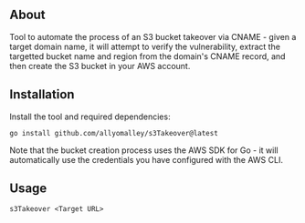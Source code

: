 ## About

Tool to automate the process of an S3 bucket takeover via CNAME - given a target domain name, it will attempt to verify the vulnerability, extract the targetted bucket name and region from the domain's CNAME record, and then create the S3 bucket in your AWS account. 

## Installation

Install the tool and required dependencies:

```
go install github.com/allyomalley/s3Takeover@latest
```

Note that the bucket creation process uses the AWS SDK for Go - it will automatically use the credentials you have configured with the AWS CLI.

## Usage

```
s3Takeover <Target URL>
```

